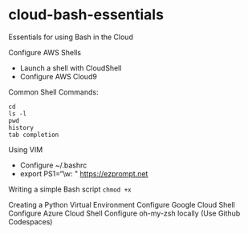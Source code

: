 # cloud-bash-essentials
Essentials for using Bash in the Cloud

Configure AWS Shells

* Launch a shell with CloudShell
* Configure AWS Cloud9

Common Shell Commands:

```
cd
ls -l
pwd
history
tab completion
```

Using VIM


* Configure ~/.bashrc
* export PS1=“\w: "
https://ezprompt.net

Writing a simple Bash script
`chmod +x` 

Creating a Python Virtual Environment
Configure Google Cloud Shell
Configure Azure Cloud Shell
Configure oh-my-zsh locally (Use Github Codespaces)
